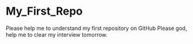 # My_First_Repo
Please help me to understand my first repository on GitHub
Please god, help me to clear my interview tomorrow.

